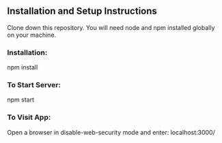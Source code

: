 ## Installation and Setup Instructions
Clone down this repository. You will need node and npm installed globally on your machine.

### Installation:

npm install

### To Start Server:

npm start

### To Visit App:
Open a browser in disable-web-security mode and enter: localhost:3000/
